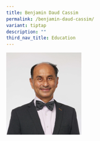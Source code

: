 ```yaml
---
title: Benjamin Daud Cassim
permalink: /benjamin-daud-cassim/
variant: tiptap
description: ""
third_nav_title: Education
---
```

<p></p>
<div class="isomer-image-wrapper">
<img style="width: 40%;" height="auto" width="100%" alt="" src="/images/Profile Photos/Benjamin_Daud_Cassim_1_copy.jpg">
</div>
<p></p>